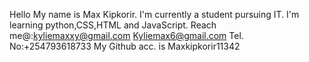 Hello My name is Max Kipkorir.
I'm currently a student pursuing IT.
I'm learning python,CSS,HTML and JavaScript.
Reach me@:kyliemaxxy@gmail.com
          Kyliemax6@gmail.com
Tel. No:+254793618733
My Github acc. is Maxkipkorir11342
